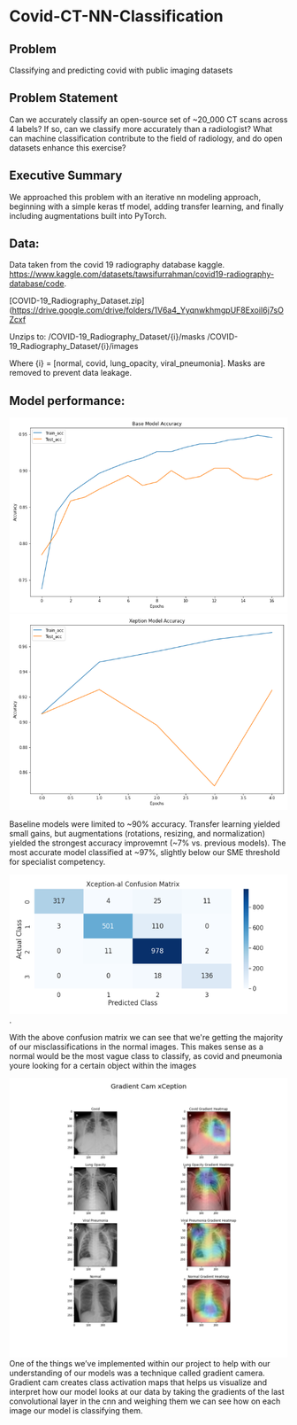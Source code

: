 # Covid-CT-NN-Classification
## Problem
Classifying and predicting covid with public imaging datasets 

## Problem Statement
Can we accurately classify an open-source set of ~20_000 CT scans across 4 labels? If so, can we classify more accurately than a radiologist? What can machine classification contribute to the field of radiology, and do open datasets enhance this exercise?

## Executive Summary
We approached this problem with an iterative nn modeling approach, beginning with a simple keras tf model, adding transfer learning, and finally including augmentations built into PyTorch. 

## Data: 
Data taken from the covid 19 radiography database kaggle. https://www.kaggle.com/datasets/tawsifurrahman/covid19-radiography-database/code.  

[COVID-19_Radiography_Dataset.zip](https://drive.google.com/drive/folders/1V6a4_YyqnwkhmgpUF8ExoiI6j7sOZcxf

Unzips to:  /COVID-19_Radiography_Dataset/{i}/masks
            /COVID-19_Radiography_Dataset/{i}/images
            
Where {i} = [normal, covid, lung_opacity, viral_pneumonia]. Masks are removed to prevent data leakage. 

## Model performance:

![plot](./images/BasemodelAcc.png)
![plot](./images/XceptionAcc.png)

Baseline models were limited to ~90% accuracy. Transfer learning yielded small gains, but augmentations (rotations, resizing, and normalization) yielded the strongest accuracy improvemnt (~7% vs. previous models). The most accurate model classified at ~97%, slightly below our SME threshold for specialist competency. 

![plot](./images/ConfusionMatrix.png). 

With the above confusion matrix we can see that we're getting the majority of our misclassifications in the normal images. This makes sense as a normal would be the most vague class to classify, as covid and pneumonia youre looking for a certain object within the images

![plot](./images/GradCamXception.png)
One of the things we’ve implemented within our project to help with our understanding of our models was a technique called gradient camera.  Gradient cam  creates class activation maps that helps us visualize and interpret how our model looks at our data by taking the gradients of the last convolutional layer in the cnn and weighing them we can see how on each image our model is classifying them. 
